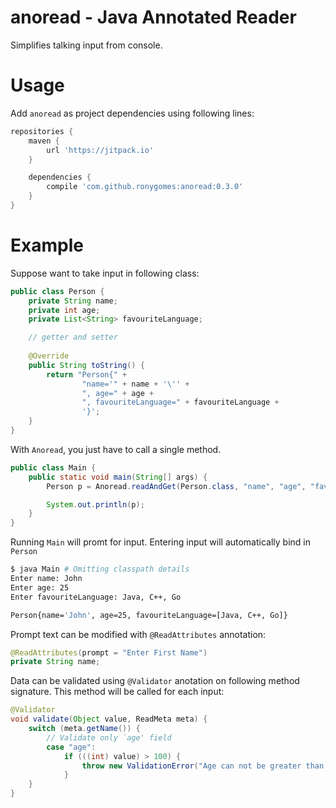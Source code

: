 # anoread - Java Annotated Reader

Simplifies talking input from console.

# Usage
Add `anoread` as project dependencies using following lines:

```groovy
repositories {
    maven { 
        url 'https://jitpack.io' 
    }

    dependencies {
        compile 'com.github.ronygomes:anoread:0.3.0'
    }
}
```

# Example
Suppose want to take input in following class:
```java
public class Person {
    private String name;
    private int age;
    private List<String> favouriteLanguage;

    // getter and setter
    
    @Override
    public String toString() {
        return "Person{" +
                "name='" + name + '\'' +
                ", age=" + age +
                ", favouriteLanguage=" + favouriteLanguage +
                '}';
    }
}
```

With `Anoread`, you just have to call a single method.
```java
public class Main {
    public static void main(String[] args) {
        Person p = Anoread.readAndGet(Person.class, "name", "age", "favouriteLanguage")

        System.out.println(p);
    }
}
```

Running `Main` will promt for input. Entering input will automatically bind in `Person`
```bash
$ java Main # Omitting classpath details
Enter name: John
Enter age: 25
Enter favouriteLanguage: Java, C++, Go

Person{name='John', age=25, favouriteLanguage=[Java, C++, Go]}
```

Prompt text can be modified with `@ReadAttributes` annotation:

```java
@ReadAttributes(prompt = "Enter First Name")
private String name;
```

Data can be validated using `@Validator` anotation on following method signature. This method will be called for each input:

```java 
@Validator
void validate(Object value, ReadMeta meta) {
    switch (meta.getName()) {
        // Validate only `age' field
        case "age":
            if (((int) value) > 100) {
                throw new ValidationError("Age can not be greater than 100");
            }
    }
}
```
